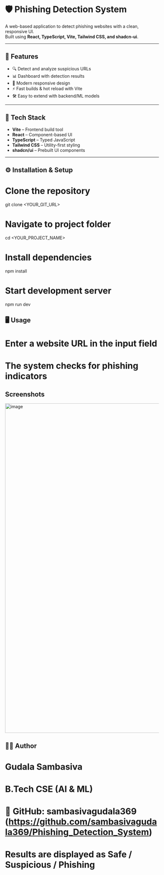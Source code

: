 # 🛡️ Phishing Detection System  

A web-based application to detect phishing websites with a clean, responsive UI.  
Built using **React, TypeScript, Vite, Tailwind CSS, and shadcn-ui**.  

---

## 🚀 Features  
- 🔍 Detect and analyze suspicious URLs  
- 📊 Dashboard with detection results  
- 🎨 Modern responsive design  
- ⚡ Fast builds & hot reload with Vite  
- 🛠️ Easy to extend with backend/ML models  

---

## 📂 Tech Stack  
- **Vite** – Frontend build tool  
- **React** – Component-based UI  
- **TypeScript** – Typed JavaScript  
- **Tailwind CSS** – Utility-first styling  
- **shadcn/ui** – Prebuilt UI components  

---

## ⚙️ Installation & Setup  


# Clone the repository
git clone <YOUR_GIT_URL>

# Navigate to project folder
cd <YOUR_PROJECT_NAME>

# Install dependencies
npm install

# Start development server
npm run dev


## 🖥️ Usage

# Enter a website URL in the input field

# The system checks for phishing indicators


## Screenshots
<img width="1920" height="1080" alt="image" src="https://github.com/user-attachments/assets/33be2acd-d005-4a01-9d50-81eb4467a568" />


## 👨‍💻 Author

# Gudala Sambasiva
# B.Tech CSE (AI & ML)

# 📌 GitHub: sambasivagudala369 (https://github.com/sambasivagudala369/Phishing_Detection_System)

# Results are displayed as Safe / Suspicious / Phishing
